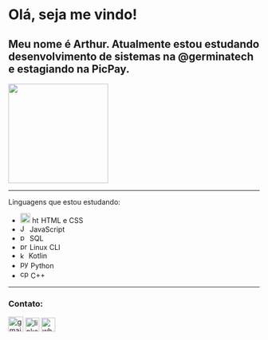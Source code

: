 <h1>Olá, seja me vindo!</h1>
<h2>Meu nome é Arthur. Atualmente estou estudando desenvolvimento de sistemas na @germinatech e estagiando na PicPay.</h2>
<img src="https://i.kym-cdn.com/entries/icons/mobile/000/035/557/Hi_Bingus.jpg" width="200px">
<hr>
<p>Linguagens que estou estudando:</p>
<ul>
                    <li><img src="https://upload.wikimedia.org/wikipedia/commons/thumb/6/61/HTML5_logo_and_wordmark.svg/1200px-HTML5_logo_and_wordmark.svg.png" alt="html" width="20px">
                        <img src="https://upload.wikimedia.org/wikipedia/commons/thumb/d/d5/CSS3_logo_and_wordmark.svg/1200px-CSS3_logo_and_wordmark.svg.png" alt="html" width="14px">
                        HTML e CSS</li>
                    <li>
                        <img src="https://upload.wikimedia.org/wikipedia/commons/thumb/9/99/Unofficial_JavaScript_logo_2.svg/800px-Unofficial_JavaScript_logo_2.svg.png" alt="JavaScript" width="15px">
                        JavaScript</li>
                    <li><img src="https://upload.wikimedia.org/wikipedia/commons/thumb/2/29/Postgresql_elephant.svg/1200px-Postgresql_elephant.svg.png" alt="postgres" width="15px">
                        SQL</li>
                    <li><img src="https://www.codigofonte.com.br/wp-content/uploads/2014/07/command_line.png" alt="prompt" width="15px">
                        Linux CLI</li>
                    <li><img src="https://upload.wikimedia.org/wikipedia/commons/7/74/Kotlin_Icon.png" alt="kotlin" width="13px">
                        Kotlin</li>
                    <li><img src="https://upload.wikimedia.org/wikipedia/commons/thumb/0/0a/Python.svg/1200px-Python.svg.png" alt="python" width="17px">
                        Python</li>
                        <li><img src="https://upload.wikimedia.org/wikipedia/commons/thumb/1/18/ISO_C%2B%2B_Logo.svg/1822px-ISO_C%2B%2B_Logo.svg.png" alt="cpp" width="17px">
                        C++</li>
                </ul>
<hr>
<h3>Contato:</h3>
<a href="mailto:arthurfbarcalars@gmail.com" target="_blank"><img src="https://logodownload.org/wp-content/uploads/2018/03/gmail-logo-16.png" alt="gmail" width="30px"></a>
<a href="https://www.linkedin.com/in/arthur-barcala-94244b253/" target="_blank"><img src="https://cdn-icons-png.flaticon.com/512/174/174857.png" alt="linkedin" width="28px"></a>      
<a href="https://wa.me/?phone=5511992609419&text=Olá!" target="_blank"><img src="https://logodownload.org/wp-content/uploads/2015/04/whatsapp-logo-1.png" alt="whatsapp" width="28px"></a>
